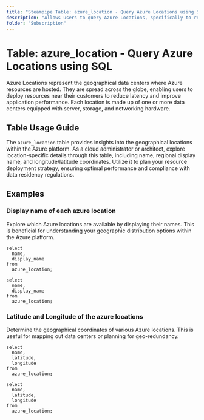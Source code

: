 ```yaml
---
title: "Steampipe Table: azure_location - Query Azure Locations using SQL"
description: "Allows users to query Azure Locations, specifically to retrieve metadata about the different geographical locations within the Azure platform."
folder: "Subscription"
---
```


# Table: azure_location - Query Azure Locations using SQL

Azure Locations represent the geographical data centers where Azure resources are hosted. They are spread across the globe, enabling users to deploy resources near their customers to reduce latency and improve application performance. Each location is made up of one or more data centers equipped with server, storage, and networking hardware.

## Table Usage Guide

The `azure_location` table provides insights into the geographical locations within the Azure platform. As a cloud administrator or architect, explore location-specific details through this table, including name, regional display name, and longitude/latitude coordinates. Utilize it to plan your resource deployment strategy, ensuring optimal performance and compliance with data residency regulations.

## Examples

### Display name of each azure location
Explore which Azure locations are available by displaying their names. This is beneficial for understanding your geographic distribution options within the Azure platform.

```sql+postgres
select
  name,
  display_name
from
  azure_location;
```

```sql+sqlite
select
  name,
  display_name
from
  azure_location;
```

### Latitude and Longitude of the azure locations
Determine the geographical coordinates of various Azure locations. This is useful for mapping out data centers or planning for geo-redundancy.

```sql+postgres
select
  name,
  latitude,
  longitude
from
  azure_location;
```

```sql+sqlite
select
  name,
  latitude,
  longitude
from
  azure_location;
```